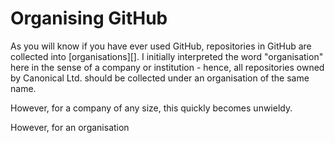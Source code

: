 # Organising GitHub

As you will know if you have ever used GitHub, repositories in GitHub are collected into [organisations][].
I initially interpreted the word "organisation" here in the sense of a company or institution -
hence, all repositories owned by Canonical Ltd. should be collected under an organisation of the same name.

However, for a company of any size, this quickly becomes unwieldy. 

However, for an organisation